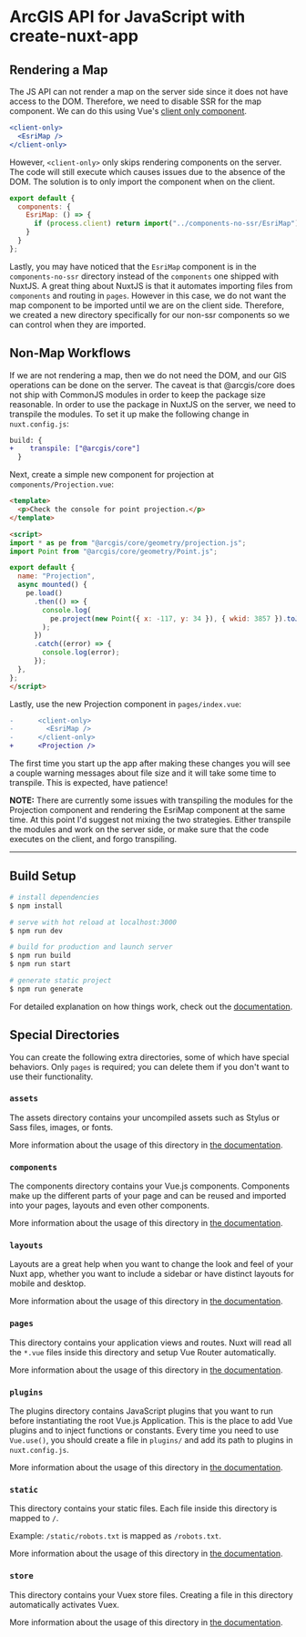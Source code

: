 # ArcGIS API for JavaScript with create-nuxt-app

## Rendering a Map

The JS API can not render a map on the server side since it does not have access to the DOM. Therefore, we need to disable SSR for the map component. We can do this using Vue's [client only component](https://nuxtjs.org/docs/2.x/features/nuxt-components#the-client-only-component).

```jsx
<client-only>
  <EsriMap />
</client-only>
```

However, `<client-only>` only skips rendering components on the server. The code will still execute which causes issues due to the absence of the DOM. The solution is to only import the component when on the client.

```js
export default {
  components: {
    EsriMap: () => {
      if (process.client) return import("../components-no-ssr/EsriMap");
    }
  }
};
```

Lastly, you may have noticed that the `EsriMap` component is in the `components-no-ssr` directory instead of the `components` one shipped with NuxtJS. A great thing about NuxtJS is that it automates importing files from `components` and routing in `pages`. However in this case, we do not want the map component to be imported until we are on the client side. Therefore, we created a new directory specifically for our non-ssr components so we can control when they are imported.

## Non-Map Workflows

If we are not rendering a map, then we do not need the DOM, and our GIS operations can be done on the server. The caveat is that @arcgis/core does not ship with CommonJS modules in order to keep the package size reasonable. In order to use the package in NuxtJS on the server, we need to transpile the modules. To set it up make the following change in `nuxt.config.js`:

```diff
build: {
+    transpile: ["@arcgis/core"]
  }
```

Next, create a simple new component for projection at `components/Projection.vue`:

```html
<template>
  <p>Check the console for point projection.</p>
</template>

<script>
import * as pe from "@arcgis/core/geometry/projection.js";
import Point from "@arcgis/core/geometry/Point.js";

export default {
  name: "Projection",
  async mounted() {
    pe.load()
      .then(() => {
        console.log(
          pe.project(new Point({ x: -117, y: 34 }), { wkid: 3857 }).toJSON()
        );
      })
      .catch((error) => {
        console.log(error);
      });
  },
};
</script>
```
Lastly, use the new Projection component in `pages/index.vue`:

```diff
-      <client-only>
-        <EsriMap />
-      </client-only>
+      <Projection />
```

The first time you start up the app after making these changes you will see a couple warning messages about file size and it will take some time to transpile. This is expected, have patience!


**NOTE:** There are currently some issues with transpiling the modules for the Projection component and rendering the EsriMap component at the same time. At this point I'd suggest not mixing the two strategies. Either transpile the modules and work on the server side, or make sure that the code executes on the client, and forgo transpiling.

---

## Build Setup

```bash
# install dependencies
$ npm install

# serve with hot reload at localhost:3000
$ npm run dev

# build for production and launch server
$ npm run build
$ npm run start

# generate static project
$ npm run generate
```

For detailed explanation on how things work, check out the [documentation](https://nuxtjs.org).

## Special Directories

You can create the following extra directories, some of which have special behaviors. Only `pages` is required; you can delete them if you don't want to use their functionality.

### `assets`

The assets directory contains your uncompiled assets such as Stylus or Sass files, images, or fonts.

More information about the usage of this directory in [the documentation](https://nuxtjs.org/docs/2.x/directory-structure/assets).

### `components`

The components directory contains your Vue.js components. Components make up the different parts of your page and can be reused and imported into your pages, layouts and even other components.

More information about the usage of this directory in [the documentation](https://nuxtjs.org/docs/2.x/directory-structure/components).

### `layouts`

Layouts are a great help when you want to change the look and feel of your Nuxt app, whether you want to include a sidebar or have distinct layouts for mobile and desktop.

More information about the usage of this directory in [the documentation](https://nuxtjs.org/docs/2.x/directory-structure/layouts).


### `pages`

This directory contains your application views and routes. Nuxt will read all the `*.vue` files inside this directory and setup Vue Router automatically.

More information about the usage of this directory in [the documentation](https://nuxtjs.org/docs/2.x/get-started/routing).

### `plugins`

The plugins directory contains JavaScript plugins that you want to run before instantiating the root Vue.js Application. This is the place to add Vue plugins and to inject functions or constants. Every time you need to use `Vue.use()`, you should create a file in `plugins/` and add its path to plugins in `nuxt.config.js`.

More information about the usage of this directory in [the documentation](https://nuxtjs.org/docs/2.x/directory-structure/plugins).

### `static`

This directory contains your static files. Each file inside this directory is mapped to `/`.

Example: `/static/robots.txt` is mapped as `/robots.txt`.

More information about the usage of this directory in [the documentation](https://nuxtjs.org/docs/2.x/directory-structure/static).

### `store`

This directory contains your Vuex store files. Creating a file in this directory automatically activates Vuex.

More information about the usage of this directory in [the documentation](https://nuxtjs.org/docs/2.x/directory-structure/store).
